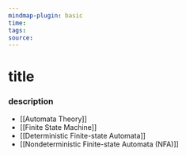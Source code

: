 ```yaml
---
mindmap-plugin: basic
time: 
tags: 
source:
---
```

# title
### description
- [[Automata Theory]]
- [[Finite State Machine]]
- [[Deterministic Finite-state Automata]]
- [[Nondeterministic Finite-state Automata (NFA)]]
